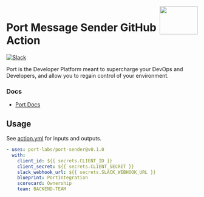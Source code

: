 <img align="right" width="100" height="74" src="https://user-images.githubusercontent.com/8277210/183290025-d7b24277-dfb4-4ce1-bece-7fe0ecd5efd4.svg" />

# Port Message Sender GitHub Action

[![Slack](https://img.shields.io/badge/Slack-4A154B?style=for-the-badge&logo=slack&logoColor=white)](https://join.slack.com/t/devex-community/shared_invite/zt-1bmf5621e-GGfuJdMPK2D8UN58qL4E_g)

Port is the Developer Platform meant to supercharge your DevOps and Developers, and allow you to regain control of your environment.

### Docs

- [Port Docs](https://docs.getport.io/build-your-software-catalog/sync-data-to-catalog/ci-cd/github-workflow/)

## Usage

See [action.yml](action.yml) for inputs and outputs.

```yaml
- uses: port-labs/port-sender@v0.1.0
  with:
    client_id: ${{ secrets.CLIENT_ID }}
    client_secret: ${{ secrets.CLIENT_SECRET }}
    slack_webhook_url: ${{ secrets.SLACK_WEBHOOK_URL }}
    blueprint: PortIntegration
    scorecard: Ownership
    team: BACKEND-TEAM
```